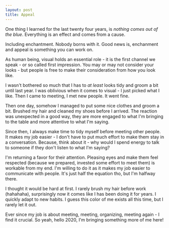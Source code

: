```yaml
---
layout: post
title: Appeal
---
```


One thing I learned for the last twenty four years, is *nothing comes out of the blue*. Everything is an effect and comes from a cause.

Including enchantment. Nobody borns with it. Good news is, enchanment and appeal is something you can work on.

As human being, visual holds an essential role - it is the first channel we speak - or so called first impression. You may or may not consider your looks - but people is free to make their consideration from how you look like.

I wasn't bothered so much that I has to *at least* looks tidy and groom a bit until last year. I was oblivious when it comes to visual - I just picked what I like. Then I came to meeting, I met new people. It went fine.

Then one day, somehow I managed to put some nice clothes and groom a bit. Brushed my hair and cleaned my shoes before I arrived. The reaction was unexpected in a good way, they are more engaged to what I'm bringing to the table and more attentive to what I'm saying.

Since then, I always make time to tidy myself before meeting other people. It makes my job easier - I don't have to put much effort to make them stay in a conversation. Because, think about it - why would I spend energy to talk to someone if they don't listen to what I'm saying?

I'm returning a favor for their attention. Pleasing eyes and make them feel respected (because we prepared, invested some effort to meet them) is workable from my end. I'm willing to do it as it makes my job easier to communicate with people. It's just half the equation tho, but I'm halfway there.

I thought it would be hard at first. I rarely brush my hair before work (hahahaha), surprisingly now it comes like I has been doing it for years. I quickly adapt to new habits. I guess this color of me exists all this time, but I rarely let it out. 

Ever since my job is about meeting, meeting, organizing, meeting again - I find it crucial. So yeah, hello 2020, I'm bringing something more of me here!